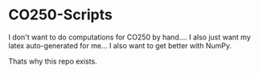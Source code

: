 # CO250-Scripts
I don't want to do computations for CO250 by hand....
I also just want my latex auto-generated for me...
I also want to get better with NumPy.

Thats why this repo exists.
